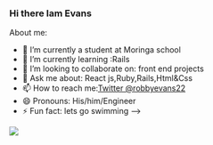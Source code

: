### Hi there Iam Evans

About me:

- 🔭 I’m currently a student at Moringa school
- 🌱 I’m currently learning :Rails
- 👯 I’m looking to collaborate on: front end projects
- 💬 Ask me about: React js,Ruby,Rails,Html&Css
- 📫 How to reach me:[Twitter @robbyevans22](https://twitter.com/robbyevans22)
- 😄 Pronouns: His/him/Engineer
- ⚡ Fun fact: lets go swimming
-->

<img src="https://github-readme-stats.vercel.app/api?username=robbyevans&&show_icons=true&title_color=ffffff&icon_color=bb2acf&text_color=daf7dc&bg_color=0a0c10">
